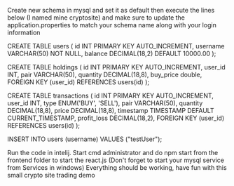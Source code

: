 Create new schema in mysql and set it as default then execute the lines below (I named mine cryptosite)
and make sure to update the application.properties to match your schema name along with your login information

CREATE TABLE users (
    id INT PRIMARY KEY AUTO_INCREMENT,
    username VARCHAR(50) NOT NULL,
    balance DECIMAL(18,2) DEFAULT 10000.00
);

CREATE TABLE holdings (
    id INT PRIMARY KEY AUTO_INCREMENT,
    user_id INT,
    pair VARCHAR(50),
    quantity DECIMAL(18,8),
	buy_price double,
    FOREIGN KEY (user_id) REFERENCES users(id)
);

CREATE TABLE transactions (
    id INT PRIMARY KEY AUTO_INCREMENT,
    user_id INT,
    type ENUM('BUY', 'SELL'),
    pair VARCHAR(50),
    quantity DECIMAL(18,8),
    price DECIMAL(18,8),
    timestamp TIMESTAMP DEFAULT CURRENT_TIMESTAMP,
    profit_loss DECIMAL(18,2),
    FOREIGN KEY (user_id) REFERENCES users(id)
);

INSERT INTO users (username) VALUES ("testUser");

Run the code in intelij.
Start cmd administrator and do npm start from the frontend folder to start the react.js
(Don't forget to start your mysql service from Services in windows)
Everything should be working, have fun with this small crypto site trading demo